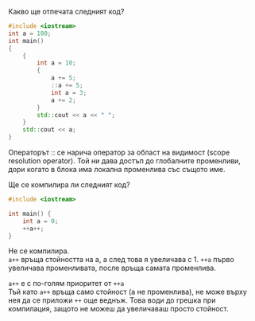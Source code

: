 Какво ще отпечата следният код?
```c++
#include <iostream>
int a = 100;
int main()
{
    {
        int a = 10;
        {
            a += 5;
            ::a += 5;
            int a = 3;
            a += 2;
        }
        std::cout << a << " ";
    }
    std::cout << a;
}
```
Операторът :: се нарича оператор за област на видимост (scope resolution operator).
Той ни дава достъп до глобалните променливи, дори когато в блока има локална променлива със същото име.

Ще се компилира ли следният код?
```c++
#include <iostream>

int main() {
    int a = 0;
    ++a++;
}
```
Не се компилира.  
`a++` връща стойността на a, а след това я увеличава с 1.
`++a` първо увеличава променливата, после връща самата променлива.

`а++` е с по-голям приоритет от `++а`  
Тъй като `a++` връща само стойност (а не променлива), не може върху нея да се приложи `++` още веднъж.
Това води до грешка при компилация, защото не можеш да увеличаваш просто стойност.

